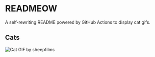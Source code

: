 # READMEOW

A self-rewriting README powered by GitHub Actions to display cat gifs.

## Cats

![Cat GIF by sheepfilms](https://media3.giphy.com/media/zZMTVkTeEfeEg/200.gif?cid=9acd02dati4l1umyddmh0ktdwagounus3wbsi56j0c48kqqc&ep=v1_gifs_search&rid=200.gif&ct=g)
